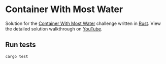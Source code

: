 # Container With Most Water

Solution for the [Container With Most Water](https://leetcode.com/problems/container-with-most-water/) challenge
written in [Rust](https://www.rust-lang.org/).
View the detailed solution walkthrough on [YouTube](https://www.youtube.com/user/kosayk007/).

## Run tests
```
cargo test
```
